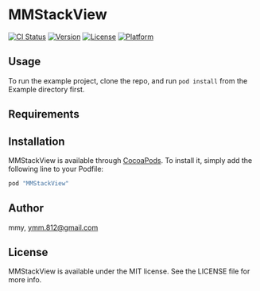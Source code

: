 # MMStackView

[![CI Status](http://img.shields.io/travis/mmy/MMStackView.svg?style=flat)](https://travis-ci.org/mmy/MMStackView)
[![Version](https://img.shields.io/cocoapods/v/MMStackView.svg?style=flat)](http://cocoapods.org/pods/MMStackView)
[![License](https://img.shields.io/cocoapods/l/MMStackView.svg?style=flat)](http://cocoapods.org/pods/MMStackView)
[![Platform](https://img.shields.io/cocoapods/p/MMStackView.svg?style=flat)](http://cocoapods.org/pods/MMStackView)

## Usage

To run the example project, clone the repo, and run `pod install` from the Example directory first.

## Requirements

## Installation

MMStackView is available through [CocoaPods](http://cocoapods.org). To install
it, simply add the following line to your Podfile:

```ruby
pod "MMStackView"
```

## Author

mmy, ymm.812@gmail.com

## License

MMStackView is available under the MIT license. See the LICENSE file for more info.
